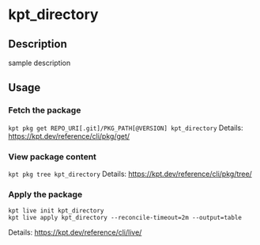 # kpt_directory

## Description
sample description

## Usage

### Fetch the package
`kpt pkg get REPO_URI[.git]/PKG_PATH[@VERSION] kpt_directory`
Details: https://kpt.dev/reference/cli/pkg/get/

### View package content
`kpt pkg tree kpt_directory`
Details: https://kpt.dev/reference/cli/pkg/tree/

### Apply the package
```
kpt live init kpt_directory
kpt live apply kpt_directory --reconcile-timeout=2m --output=table
```
Details: https://kpt.dev/reference/cli/live/
